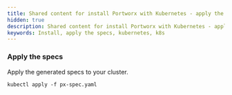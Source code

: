 ```yaml
---
title: Shared content for install Portworx with Kubernetes - apply the specs
hidden: true
description: Shared content for install Portworx with Kubernetes - apply the specs
keywords: Install, apply the specs, kubernetes, k8s
---
```


### Apply the specs

Apply the generated specs to your cluster.

```text
kubectl apply -f px-spec.yaml
```
